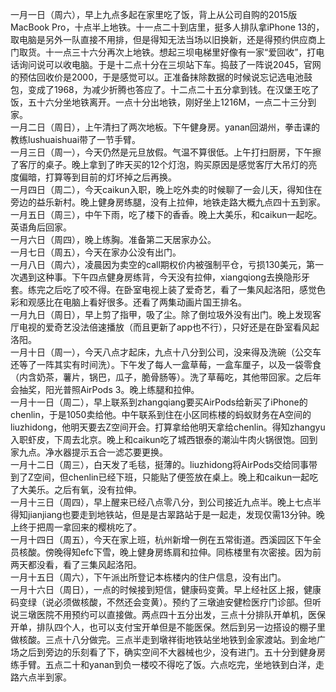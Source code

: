 一月一日（周六），早上九点多起在家里吃了饭，背上从公司自购的2015版MacBook Pro，十点半上地铁。十一点二十到店里，挺多人排队拿iPhone 13的，取电脑是另外一队直接不用排，但是得知无法当场以旧换新，还是得预约供应商上门取货。十一点三十六分再次上地铁。想起三坝电梯里好像有一家“爱回收”，打电话询问说可以收电脑。于是十二点十分在三坝站下车。捣鼓了一阵说2045，官网的预估回收价是2000，于是感觉可以。正准备抹除数据的时候说忘记选电池鼓包，变成了1968，为减少折腾也答应了。十二点二十五分拿到钱。在汉堡王吃了饭，五十六分坐地铁离开。一点十分出地铁，刚好坐上1216M，一点二十三分到家。</br>
一月二日（周日），上午清扫了两次地板。下午健身房。yanan回湖州，拳击课的教练lushuaishuai带了一节手臂。</br>
一月三日（周一），今天仍然是元旦放假。气温不算很低。上午打扫厨房，下午擦了客厅的桌子。晚上拿到了昨天买的12个灯泡，购买原因是感觉客厅大吊灯的亮度偏暗，打算等到目前的灯坏掉之后再换。</br>
一月四日（周二），今天caikun入职，晚上吃外卖的时候聊了一会儿天，得知住在旁边的益乐新村。晚上健身房练腿，没有上拉伸，地铁走路大概九点四十五到家。</br>
一月五日（周三），中午下雨，吃了楼下的香香。晚上大美乐，和caikun一起吃。英语角后回家。</br>
一月六日（周四），晚上练胸。准备第二天居家办公。</br>
一月七日（周五），今天在家办公没有出门。</br>
一月八日（周六），凌晨因为卖空的call期权价内被强制平仓，亏损130美元，第一次遇到这种事。下午四点健身房练背，今天没有拉伸，xiangqiong去换隐形牙套。练完之后吃了咬不得。在卧室电视上装了爱奇艺，看了一集风起洛阳，感觉色彩和观感比在电脑上看好很多。还看了两集动画片国王排名。</br>
一月九日（周日），早上剪了指甲，吸了尘。除了倒垃圾外没有出门。晚上发现客厅电视的爱奇艺没法倍速播放（而且更新了app也不行），只好还是在卧室看风起洛阳。</br>
一月十日（周一），今天八点才起床，九点十八分到公司，没来得及洗碗（公交车还等了一阵其实有时间洗）。下午发了每人一盒草莓，一盒车厘子，以及一袋零食（内含奶茶，薯片，锅巴，瓜子，脆骨肠等）。洗了草莓吃，其他带回家。之后年会抽奖，阳光普照AirPods 3。晚上练腿和拉伸。</br>
一月十一日（周二），早上联系到zhangqiang要买AirPods给新买了iPhone的chenlin，于是1050卖给他。中午联系到住在小区同栋楼的蚂蚁财务在A空间的liuzhidong，他明天要去Z空间开会。打算拿给他明天拿给chenlin。得知zhangyu入职虾皮，下周去北京。晚上和caikun吃了城西银泰的潮汕牛肉火锅很饱。回到家九点。净水器提示五合一滤芯要更换。</br>
一月十二日（周三），白天发了毛毯，挺薄的。liuzhidong将AirPods交给同事带到了Z空间，但chenlin已经下班，只能贴了便签放在桌上。晚上和caikun一起吃了大美乐。之后有氧，没有拉伸。</br>
一月十三日（周四），早上醒来已经八点零八分，到公司接近九点半。晚上七点半得知jianjiang也要走到地铁站，但是是古翠路站于是一起走，发现仅需13分钟。晚上终于把周一拿回来的樱桃吃了。</br>
一月十四日（周五），今天在家上班，杭州新增一例在五常街道。西溪园区下午全员核酸。傍晚得知efc下雪，晚上健身房练肩和拉伸。同栋楼里有次密接。因为前两天都没看，看了三集风起洛阳。</br>
一月十五日（周六），下午派出所登记本栋楼内的住户信息，没有出门。</br>
一月十六日（周日），一点的时候接到短信，健康码变黄。早上经社区上报，健康码变绿（说必须做核酸，不然还会变黄）。预约了三墩迪安健检医疗门诊部。但听说三墩医院不用预约可以直接做。两点四十五分出发，三点十分排队开单机，医保开单，排队四个人，也可以支付宝开单但是不能医保。然后到另一边搭设的棚子里做核酸。三点十八分做完。三点半走到墩祥街地铁站坐地铁到金家渡站。到金地广场之后到旁边的乐刻看了下，确实空间不大器械也少，没有进门。五十分到健身房练手臂。五点二十和yanan到负一楼咬不得吃了饭。六点吃完，坐地铁到白洋，走路六点半到家。</br>
